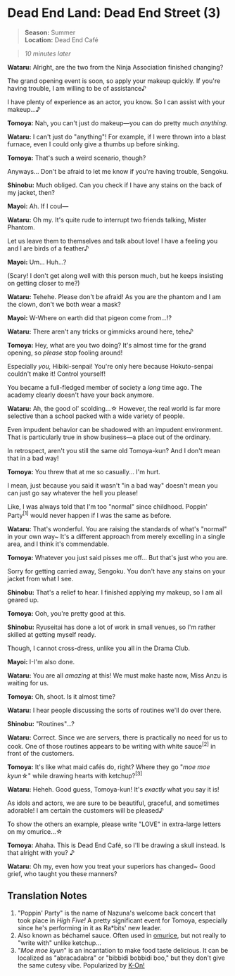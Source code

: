 # Dead End Land: Dead End Street (3)

> **Season:** Summer<br>
> **Location:** Dead End Café

> *10 minutes later*

**Wataru:** Alright, are the two from the Ninja Association finished changing?

The grand opening event is soon, so apply your makeup quickly. If you're having trouble, I am willing to be of assistance♪

I have plenty of experience as an actor, you know. So I can assist with your makeup...♪

**Tomoya:** Nah, you can't just do makeup—you can do pretty much *anything.*

**Wataru:** I can't just do "anything"! For example, if I were thrown into a blast furnace, even I could only give a thumbs up before sinking.

**Tomoya:** That's such a weird scenario, though?

Anyways... Don't be afraid to let me know if you're having trouble, Sengoku.

**Shinobu:** Much obliged. Can you check if I have any stains on the back of my jacket, then?

**Mayoi:** Ah. If I coul—

**Wataru:** Oh my. It's quite rude to interrupt two friends talking, Mister Phantom.

Let us leave them to themselves and talk about love! I have a feeling you and I are birds of a feather♪

**Mayoi:** Um... Huh...?

(Scary! I don't get along well with this person much, but he keeps insisting on getting closer to me?)

**Wataru:** Tehehe. Please don't be afraid! As you are the phantom and I am the clown, don't we both wear a mask?

**Mayoi:** W-Where on earth did that pigeon come from...!?

**Wataru:** There aren't any tricks or gimmicks around here, tehe♪

**Tomoya:** Hey, what are you two doing? It's almost time for the grand opening, so *please* stop fooling around!

Especially *you,* Hibiki-senpai! You're only here because Hokuto-senpai couldn't make it! Control yourself!

You became a full-fledged member of society a *long* time ago. The academy clearly doesn't have your back anymore.

**Wataru:** Ah, the good ol' scolding...☆ However, the real world is far more selective than a school packed with a wide variety of people.

Even impudent behavior can be shadowed with an impudent environment. That is particularly true in show business—a place out of the ordinary.

In retrospect, aren't you still the same old Tomoya-kun? And I don't mean that in a bad way!

**Tomoya:** You threw that at me so casually... I'm hurt.

I mean, just because you said it wasn't "in a bad way" doesn't mean you can just go say whatever the hell you please!

Like, I was always told that I'm too "normal" since childhood. Poppin' Party<sup>[1]</sup> would never happen if I was the same as before.

**Wataru:** That's wonderful. You are raising the standards of what's "normal" in your own way~ It's a different approach from merely excelling in a single area, and I think it's commendable.

**Tomoya:** Whatever you just said pisses me off... But that's just who you are.

Sorry for getting carried away, Sengoku. You don't have any stains on your jacket from what I see.

**Shinobu:** That's a relief to hear. I finished applying my makeup, so I am all geared up.

**Tomoya:** Ooh, you're pretty good at this.

**Shinobu:** Ryuseitai has done a lot of work in small venues, so I'm rather skilled at getting myself ready.

Though, I cannot cross-dress, unlike you all in the Drama Club.

**Mayoi:** I-I'm also done.

**Wataru:** You are all *amazing* at this! We must make haste now, Miss Anzu is waiting for us.

**Tomoya:** Oh, shoot. Is it almost time?

**Wataru:** I hear people discussing the sorts of routines we'll do over there.

**Shinobu:** "Routines"...?

**Wataru:** Correct. Since we are servers, there is practically no need for us to cook. One of those routines appears to be writing with white sauce<sup>[2]</sup> in front of the customers.

**Tomoya:** It's like what maid cafés do, right? Where they go "*moe moe kyun*☆" while drawing hearts with ketchup?<sup>[3]</sup>

**Wataru:** Heheh. Good guess, Tomoya-kun! It's *exactly* what you say it is!

As idols and actors, we are sure to be beautiful, graceful, and sometimes adorable! I am certain the customers will be pleased♪

To show the others an example, please write "LOVE" in extra-large letters on my omurice...☆

**Tomoya:** Ahaha. This is Dead End Café, so I'll be drawing a skull instead. Is that alright with you? ♪

**Wataru:** Oh my, even how you treat your superiors has changed~ Good grief, who taught you these manners?

## Translation Notes

1. "Poppin' Party" is the name of Nazuna's welcome back concert that took place in *High Five!* A pretty significant event for Tomoya, especially since he's performing in it as Ra*bits' new leader.
2. Also known as béchamel sauce. Often used in [omurice](https://chefgohan.gnavi.co.jp/detail/4889), but not really to "write with" unlike ketchup...
3. "*Moe moe kyun*" is an incantation to make food taste delicious. It can be localized as "abracadabra" or "bibbidi bobbidi boo," but they don't give the same cutesy vibe. Popularized by [K-On!](https://youtu.be/PQCuyAHGkUM)
